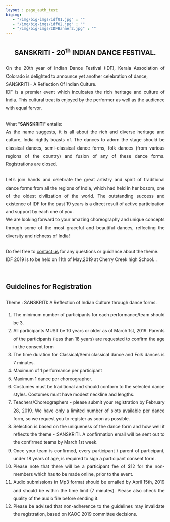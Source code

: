 ```yaml
---
layout : page_auth_test
bigimg:
   - "/img/big-imgs/idf01.jpg" : ""
   - "/img/big-imgs/idf02.jpg" : ""
   - "/img/big-imgs/IDFBanner2.jpg" : ""
---
```

<body style="font-serif;line-height:1.8">
	<div align="center"><h2>SANSKRITI - 20<sup>th</sup> INDIAN DANCE FESTIVAL. </h2>
		</div>
<div style="text-align: justify;">
On the 20th year of Indian Dance Festival (IDF), Kerala Association of Colorado is delighted to announce yet another celebration of dance,<br/>SANSKRITI - A Reflection Of Indian Culture.<br/>IDF is a premier event which inculcates the rich heritage and culture of India. This cultural treat is enjoyed by the performer as well as the audience with equal fervor.<br/><br/>What "<b>SANSKRITI</b>" entails:<br/>As the name suggests, it is all about the rich and diverse heritage and culture, India rightly boasts of. The dances to adorn the stage should be classical dances, semi-classical dance forms, folk dances (from various regions of the country) and fusion of any of these dance forms. Registrations are closed.<br/><br/>Let’s join hands and celebrate the great artistry and spirit of traditional dance forms from all the regions of India, which had held in her bosom, one of the oldest civilization of the world. The outstanding success and existence of IDF for the past 19 years is a direct result of active participation and support by each one of you.<br/>We are looking forward to your amazing choreography and unique concepts through some of the most graceful and beautiful dances, reflecting the diversity and richness of India!<br/><br/>Do feel free to <a href="mailto:cultural@colorKerala.org?Subject=Sanskriti - <<<Team Name >>>">contact us</a> for any questions or guidance about the theme.<br/>IDF 2019 is to be held on 11th of May,2019 at Cherry Creek high School. .<br/><br/>

<h2>Guidelines for Registration</h2>
Theme : SANSKRITI: A Reflection of Indian Culture through dance forms.
<ol>
	<li>
		The minimum number of participants for each performance/team should be 3.</li><li>
All participants MUST be 10 years or older as of March 1st, 2019. Parents of the participants (less than 18 years) are requested to confirm the age in the consent form</li><li>
The time duration for Classical/Semi classical dance and Folk dances is 7 minutes.</li><li>
Maximum of 1 performance per participant</li><li>
Maximum 1 dance per choreographer.</li><li>
Costumes must be traditional and should conform to the selected dance styles. Costumes must have modest neckline and lengths.</li><li>
Teachers/Choreographers - please submit your registration by February 28, 2019. We have only a limited number of slots available per dance form, so we request you to register as soon as possible. </li><li>
Selection is based on the uniqueness of the dance form and how well it reflects the theme - SANSKRITI. A confirmation email will be sent out to the confirmed teams by March 1st week. </li><li>
Once your team is confirmed, every participant / parent of participant, under 18 years of age, is required to sign a participant consent form.</li><li>
Please note that there will be a participant fee of $12 for the non-members which has to be made online, prior to the event.</li><li>
Audio submissions in Mp3 format should be emailed by April 15th, 2019 and should be within the time limit (7 minutes).  Please also check the quality of the audio file before sending it.</li><li>
Please be advised that non-adherence to the guidelines may invalidate the registration, based on KAOC 2019 committee decisions.</li></ol>
</div>
</body>
